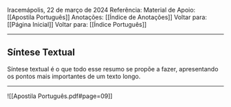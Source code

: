 Iracemápolis, 22 de março de 2024
Referência:
Material de Apoio: [[Apostila Português]]
Anotações: [[Índice de Anotações]]
Voltar para: [[Página Inicial]]
Voltar para: [[Índice Português]]
___________________
## Síntese Textual
Síntese textual é o que todo esse resumo se propõe a fazer, apresentando os pontos mais importantes de um texto longo.
___________________

![[Apostila Português.pdf#page=09]]
